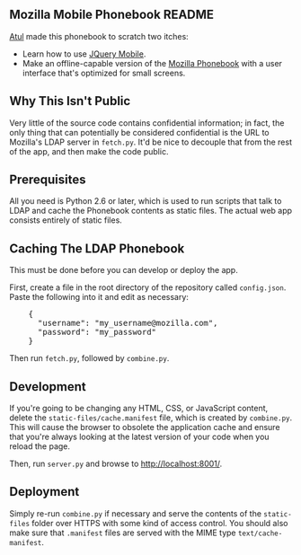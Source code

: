 ## Mozilla Mobile Phonebook README ##

[Atul](http://toolness.com) made this phonebook to scratch two itches:

* Learn how to use [JQuery Mobile](http://jquerymobile.com/).
* Make an offline-capable version of the [Mozilla Phonebook](https://ldap.mozilla.org/phonebook/) with a user interface that's optimized for small screens.

## Why This Isn't Public ##

Very little of the source code contains confidential information; in fact, the only thing that can potentially be considered confidential is the URL to Mozilla's LDAP server in `fetch.py`. It'd be nice to decouple that from the rest of the app, and then make the code public.

## Prerequisites ##

All you need is Python 2.6 or later, which is used to run scripts that talk to LDAP and cache the Phonebook contents as static files. The actual web app consists entirely of static files.

## Caching The LDAP Phonebook ##

This must be done before you can develop or deploy the app.

First, create a file in the root directory of the repository called `config.json`. Paste the following into it and edit as necessary:

<pre>
    {
      "username": "my_username@mozilla.com",
      "password": "my_password"
    }
</pre>

Then run `fetch.py`, followed by `combine.py`.

## Development ##

If you're going to be changing any HTML, CSS, or JavaScript content, delete the `static-files/cache.manifest` file, which is created by `combine.py`. This will cause the browser to obsolete the application cache and ensure that you're always looking at the latest version of your code when you reload the page.

Then, run `server.py` and browse to [http://localhost:8001/](http://localhost:8001/).

## Deployment ##

Simply re-run `combine.py` if necessary and serve the contents of the `static-files` folder over HTTPS with some kind of access control. You should also make sure that `.manifest` files are served with the MIME type `text/cache-manifest`.
